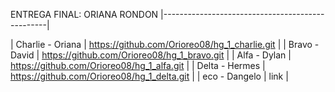 ENTREGA FINAL: ORIANA RONDON
|-------------------------------------------------|

| Charlie - Oriana | https://github.com/Orioreo08/hg_1_charlie.git |
| Bravo - David | https://github.com/Orioreo08/hg_1_bravo.git |
| Alfa - Dylan | https://github.com/Orioreo08/hg_1_alfa.git |
| Delta - Hermes | https://github.com/Orioreo08/hg_1_delta.git |
| eco - Dangelo | link |






















